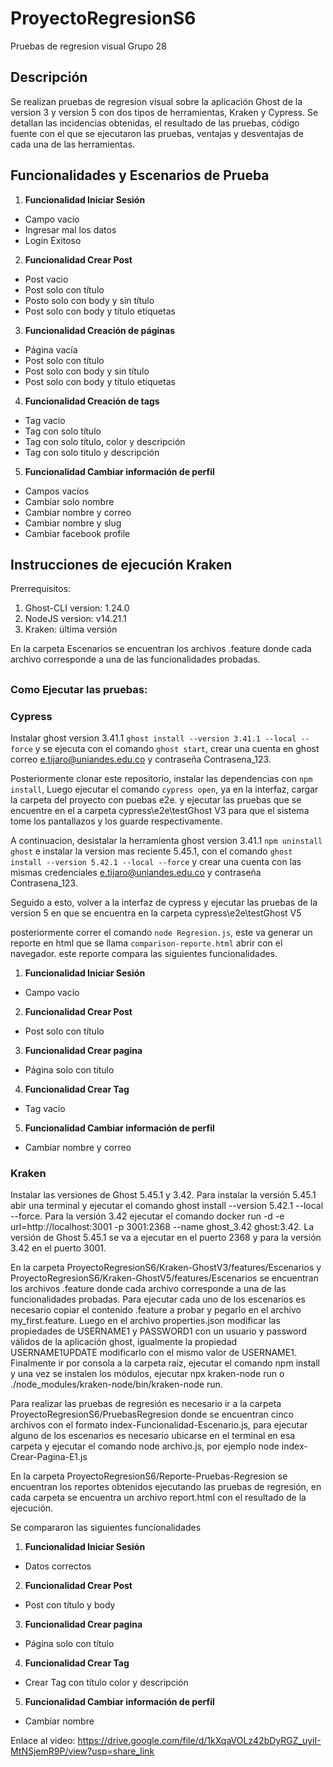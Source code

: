 # ProyectoRegresionS6

Pruebas de regresion visual Grupo 28

## Descripción

Se realizan pruebas de regresion visual sobre la aplicación Ghost de la version 3 y version 5 con dos tipos de herramientas, Kraken y Cypress. Se detallan las incidencias obtenidas, el resultado de las pruebas, código fuente con el que se ejecutaron las pruebas,  ventajas y desventajas de cada una de las herramientas. 

## Funcionalidades y Escenarios de Prueba

1. **Funcionalidad Iniciar Sesión**
  - Campo vacío
  - Ingresar mal los datos
  - Login Exitoso
2. **Funcionalidad Crear Post**
  - Post vacio
  - Post solo con título
  - Posto solo con body y sin título
  - Post solo con body y título etiquetas
3. **Funcionalidad Creación de páginas**
  - Página vacía
  - Post solo con título
  - Post solo con body y sin título
  - Post solo con body y título etiquetas
4. **Funcionalidad Creación de tags**
  - Tag vacío
  - Tag con solo título
  - Tag con solo título, color y descripción
  - Tag con solo titulo y descripción
5. **Funcionalidad Cambiar información de perfil**
  - Campos vacíos
  - Cambiar solo nombre
  - Cambiar nombre y correo
  - Cambiar nombre y slug
  - Cambiar facebook profile
  
## Instrucciones de ejecución Kraken

Prerrequisitos:
 1. Ghost-CLI version: 1.24.0
 2. NodeJS version: v14.21.1
 3. Kraken: última versión
 
 En la carpeta Escenarios se encuentran los archivos .feature donde cada archivo corresponde a una de las funcionalidades probadas.
##
### Como Ejecutar las pruebas:

### Cypress

Instalar ghost version 3.41.1 `ghost install --version 3.41.1 --local --force` y se ejecuta con el comando `ghost start`, crear una cuenta en ghost correo e.tijaro@uniandes.edu.co y contraseña Contrasena_123.

Posteriormente clonar este repositorio, instalar las dependencias con `npm install`, Luego ejecutar el comando `cypress open`, ya en la interfaz, cargar la carpeta del proyecto con puebas e2e. y ejecutar las pruebas que se encuentre en el a carpeta cypress\e2e\testGhost V3 para que el sistema tome los pantallazos y los guarde respectivamente.

A continuacion, desistalar la herramienta ghost version 3.41.1 `npm uninstall ghost` e instalar la version mas reciente 5.45.1, con el comando `ghost install --version 5.42.1 --local --force` y crear una cuenta con las mismas credenciales e.tijaro@uniandes.edu.co y contraseña Contrasena_123.

Seguido a esto, volver a la interfaz de cypress y ejecutar las pruebas de la version 5 en que se encuentra en la carpeta cypress\e2e\testGhost V5 

posteriormente correr el comando `node Regresion.js`, este va generar un reporte en html que se llama `comparison-reporte.html` abrir con el navegador. este reporte compara las siguientes funcionalidades.
1. **Funcionalidad Iniciar Sesión**
  - Campo vacío
2. **Funcionalidad Crear Post**
  - Post solo con título
3. **Funcionalidad Crear pagina**
  - Página solo con título
4. **Funcionalidad Crear Tag**
  - Tag vacío
5. **Funcionalidad Cambiar información de perfil**
  - Cambiar nombre y correo

### Kraken
 
Instalar las versiones de Ghost 5.45.1 y 3.42. Para instalar la versión 5.45.1 abir una terminal y ejecutar el comando ghost install --version 5.42.1 --local --force. Para la versión 3.42 ejecutar el comando docker run -d -e url=http://localhost:3001 -p 3001:2368 --name ghost_3.42 ghost:3.42. La versión de Ghost 5.45.1 se va a ejecutar en el puerto 2368 y para la versión 3.42 en el puerto 3001. 

En la carpeta ProyectoRegresionS6/Kraken-GhostV3/features/Escenarios y ProyectoRegresionS6/Kraken-GhostV5/features/Escenarios se encuentran los archivos .feature donde cada archivo corresponde a una de las funcionalidades probadas.
Para ejecutar cada uno de los escenarios es necesario copiar el contenido .feature a probar y pegarlo en el archivo my_first.feature. Luego en el archivo properties.json modificar las propiedades de USERNAME1 y PASSWORD1 con un usuario y password válidos de la aplicación ghost, igualmente la propiedad USERNAME1UPDATE modificarlo con el mismo valor de USERNAME1. Finalmente ir por consola a la carpeta raíz, ejecutar el comando npm install y una vez se instalen los módulos, ejecutar npx kraken-node run o ./node_modules/kraken-node/bin/kraken-node run.

Para realizar las pruebas de regresión es necesario ir a la carpeta ProyectoRegresionS6/PruebasRegresion donde se encuentran cinco archivos con el formato index-Funcionalidad-Escenario.js, para ejecutar alguno de los escenarios es necesario ubicarse en el terminal en esa carpeta y ejecutar el comando node archivo.js, por ejemplo node index-Crear-Pagina-E1.js
  
En la carpeta ProyectoRegresionS6/Reporte-Pruebas-Regresion se encuentran los reportes obtenidos ejecutando las pruebas de regresión, en cada carpeta se encuentra un archivo report.html con el resultado de la ejecución.
 
Se compararon las siguientes funcionalidades
 
1. **Funcionalidad Iniciar Sesión**
  - Datos correctos
2. **Funcionalidad Crear Post**
  - Post con título y body
3. **Funcionalidad Crear pagina**
  - Página solo con título
4. **Funcionalidad Crear Tag**
  - Crear Tag con título color y descripción
5. **Funcionalidad Cambiar información de perfil**
  - Cambiar nombre
 
 Enlace al video:
 https://drive.google.com/file/d/1kXqaVOLz42bDyRGZ_uyiI-MtNSjemR9P/view?usp=share_link

